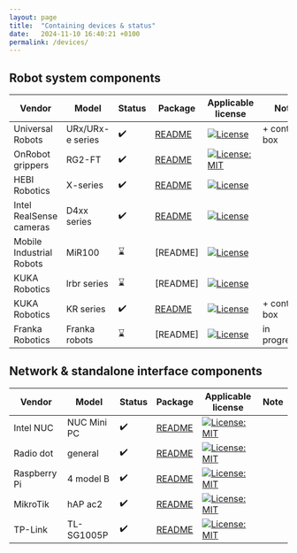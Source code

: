 ```yaml
---
layout: page
title:  "Containing devices & status"
date:   2024-11-10 16:40:21 +0100
permalink: /devices/
---
```


## Robot system components

| **Vendor**  | **Model** | **Status** | **Package** | **Applicable license** | **Note** |
| ----------- | --------- | ---------- | -------- | ---------------------- | -------------- |
| Universal Robots | URx/URx-e series| ✔️ | [README](https://github.com/Martzi/Universal_Robots_ROS2_Description_nw_arch/blob/humble/README.md) | [![License](https://img.shields.io/badge/License-BSD_3--Clause-blue.svg)](https://opensource.org/licenses/BSD-3-Clause) | + control box |
| OnRobot grippers| RG2-FT | ✔️ | [README](https://github.com/hsnlab-iot/onrobot_driver/blob/main/README.md) | [![License: MIT](https://img.shields.io/badge/License-MIT-yellow.svg)](https://opensource.org/licenses/MIT) | |
| HEBI Robotics | X-series |  ✔️ | [README](https://github.com/hsnlab-iot/hebi_yang_description/blob/master/README.md) | [![License](https://img.shields.io/badge/License-Apache_2.0-blue.svg)](https://opensource.org/licenses/Apache-2.0)  | |
| Intel RealSense cameras| D4xx series | ✔️ | [README](https://github.com/Martzi/realsense-ros-nw_arch/blob/ros2-development/README.md) | [![License](https://img.shields.io/badge/License-Apache_2.0-blue.svg)](https://opensource.org/licenses/Apache-2.0) |  |
| Mobile Industrial Robots | MiR100 | ⌛ | [README] | [![License](https://img.shields.io/badge/License-BSD_3--Clause-blue.svg)](https://opensource.org/licenses/BSD-3-Clause) | |
| KUKA Robotics | lrbr series | ⌛ | [README] | [![License](https://img.shields.io/badge/License-Apache_2.0-blue.svg)](https://opensource.org/licenses/Apache-2.0) |  
| KUKA Robotics | KR series | ✔️ | [README](https://github.com/Martzi/kuka_robot_descriptions_nw_arch/blob/master/README.md) | [![License](https://img.shields.io/badge/License-Apache_2.0-blue.svg)](https://opensource.org/licenses/Apache-2.0) | + control box |
| Franka Robotics | Franka robots | ⌛ | [README] | [![License](https://img.shields.io/badge/License-Apache_2.0-blue.svg)](https://opensource.org/licenses/Apache-2.0) | in progress... 


## Network & standalone interface components

| **Vendor**  | **Model** | **Status** | **Package** | **Applicable license** | **Note** |
| ----------- | --------- | ---------- | -------- | ---------------------- | -------------- |
| Intel NUC | NUC Mini PC | ✔️ | [README](./network-components/nuc_description/README.md) | [![License: MIT](https://img.shields.io/badge/License-MIT-yellow.svg)](https://opensource.org/licenses/MIT) | |
| Radio dot | general | ✔️ | [README](./network-components/radiodot_description/README.md) | [![License: MIT](https://img.shields.io/badge/License-MIT-yellow.svg)](https://opensource.org/licenses/MIT) | |
| Raspberry Pi | 4 model B | ✔️ | [README](./network-components/raspi4b-description/README.md) | [![License: MIT](https://img.shields.io/badge/License-MIT-yellow.svg)](https://opensource.org/licenses/MIT) | |
| MikroTik | hAP ac2 | ✔️ | [README](./network-components/mikrotik-description/README.md) | [![License: MIT](https://img.shields.io/badge/License-MIT-yellow.svg)](https://opensource.org/licenses/MIT) | |
| TP-Link | TL-SG1005P | ✔️ | [README](./network-components/poesw_description/README.md) | [![License: MIT](https://img.shields.io/badge/License-MIT-yellow.svg)](https://opensource.org/licenses/MIT) | |
